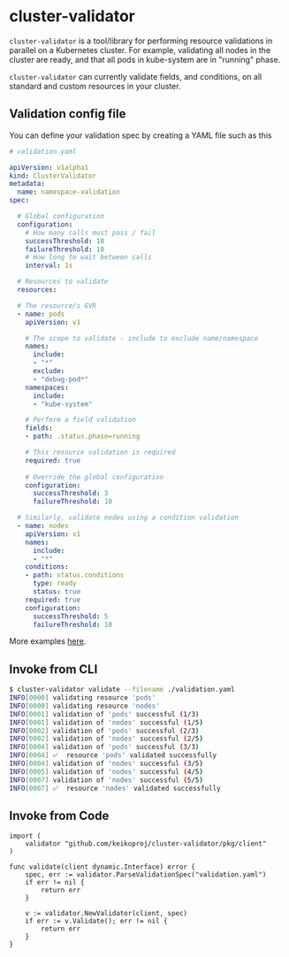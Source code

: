 # cluster-validator

`cluster-validator` is a tool/library for performing resource validations in parallel on a Kubernetes cluster.
For example, validating all nodes in the cluster are ready, and that all pods in kube-system are in "running" phase.

`cluster-validator` can currently validate fields, and conditions, on all standard and custom resources in your cluster.


## Validation config file

You can define your validation spec by creating a YAML file such as this
```yaml
# validation.yaml

apiVersion: v1alpha1
kind: ClusterValidator
metadata:
  name: namespace-validation
spec:

  # Global configuration
  configuration:
    # How many calls must pass / fail 
    successThreshold: 10
    failureThreshold: 10 
    # How long to wait between calls
    interval: 1s

  # Resources to validate
  resources:

  # The resource/s GVR
  - name: pods
    apiVersion: v1

    # The scope to validate - include to exclude name/namespace
    names:
      include: 
      - "*"
      exclude:
      - "debug-pod*"
    namespaces:
      include:
      - "kube-system"

    # Perform a field validation
    fields: 
    - path: .status.phase=running

    # This resource validation is required
    required: true
    
    # Override the global configuration
    configuration:
      successThreshold: 3
      failureThreshold: 10

  # Similarly, validate nodes using a condition validation
  - name: nodes
    apiVersion: v1
    names:
      include: 
      - "*"
    conditions: 
    - path: status.conditions
      type: ready
      status: true
    required: true
    configuration:
      successThreshold: 5
      failureThreshold: 10

```

More examples [here](docs/examples).
## Invoke from CLI

```bash
$ cluster-validator validate --filename ./validation.yaml                                    
INFO[0000] validating resource 'pods'
INFO[0000] validating resource 'nodes'
INFO[0001] validation of 'pods' successful (1/3)
INFO[0001] validation of 'nodes' successful (1/5)
INFO[0002] validation of 'pods' successful (2/3)
INFO[0002] validation of 'nodes' successful (2/5)
INFO[0004] validation of 'pods' successful (3/3)
INFO[0004] ✅  resource 'pods' validated successfully
INFO[0004] validation of 'nodes' successful (3/5)
INFO[0005] validation of 'nodes' successful (4/5)
INFO[0007] validation of 'nodes' successful (5/5)
INFO[0007] ✅  resource 'nodes' validated successfully
```

## Invoke from Code

```golang
import (
    validator "github.com/keikoproj/cluster-validator/pkg/client"
)

func validate(client dynamic.Interface) error {
	spec, err := validator.ParseValidationSpec("validation.yaml")
	if err != nil {
		return err
	}

	v := validator.NewValidator(client, spec)
	if err := v.Validate(); err != nil {
		return err
	}
}

```